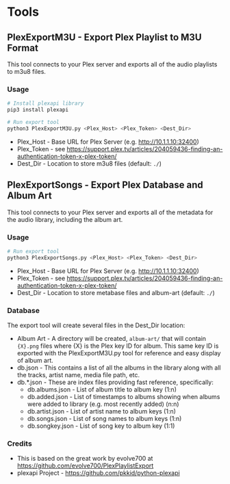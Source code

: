 # Tools

## PlexExportM3U - Export Plex Playlist to M3U Format

This tool connects to your Plex server and exports all of the
audio playlists to m3u8 files. 

### Usage

```bash
# Install plexapi library
pip3 install plexapi

# Run export tool
python3 PlexExportM3U.py <Plex_Host> <Plex_Token> <Dest_Dir>
```

* Plex_Host - Base URL for Plex Server (e.g. http://10.1.1.10:32400)
* Plex_Token - see https://support.plex.tv/articles/204059436-finding-an-authentication-token-x-plex-token/
* Dest_Dir - Location to store m3u8 files (default: `./`)

## PlexExportSongs - Export Plex Database and Album Art

This tool connects to your Plex server and exports all of the
metadata for the audio library, including the album art. 

### Usage

```bash
# Run export tool
python3 PlexExportSongs.py <Plex_Host> <Plex_Token> <Dest_Dir>
```

* Plex_Host - Base URL for Plex Server (e.g. http://10.1.1.10:32400)
* Plex_Token - see https://support.plex.tv/articles/204059436-finding-an-authentication-token-x-plex-token/
* Dest_Dir - Location to store metabase files and album-art (default: `./`)

### Database

The export tool will create several files in the Dest_Dir location:

* Album Art - A directory will be created, `album-art/` that will contain `{X}.png` files where {X} is the Plex key ID for album.  This same key ID is exported with the PlexExportM3U.py tool for reference and easy display of album art.
* db.json - This contains a list of all the albums in the library along with all the tracks, artist name, media file path, etc.
* db.*.json - These are index files providing fast reference, specifically:
    * db.albums.json - List of album title to album key (1:n)
    * db.added.json - List of timestamps to albums showing when albums were added to library (e.g. most recently added) (n:n)
    * db.artist.json - List of artist name to album keys (1:n)
    * db.songs.json - List of song names to album keys (1:n)
    * db.songkey.json - List of song key to album key (1:1)

### Credits
* This is based on the great work by evolve700 at https://github.com/evolve700/PlexPlaylistExport
* plexapi Project - https://github.com/pkkid/python-plexapi 